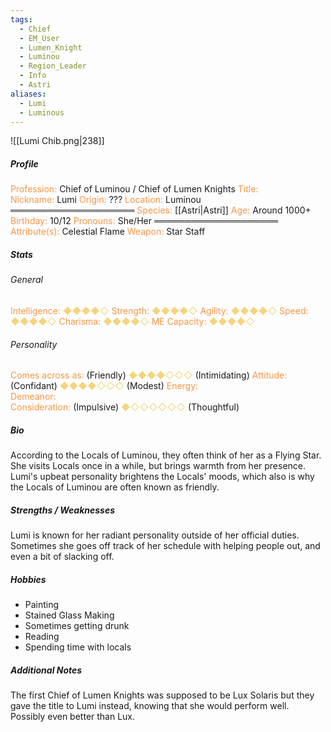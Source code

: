 ```yaml
---
tags:
  - Chief
  - EM_User
  - Lumen_Knight
  - Luminou
  - Region_Leader
  - Info
  - Astri
aliases:
  - Lumi
  - Luminous
---
```


![[Lumi Chib.png|238]]

##### Profile
<font color="#f79646">Profession: </font> Chief of Luminou / Chief of Lumen Knights
<font color="#f79646">Title:</font>  
<font color="#f79646">Nickname:</font>  Lumi
<font color="#f79646">Origin:</font>  ???
<font color="#f79646">Location:</font>  Luminou
════════════════════
<font color="#f79646">Species:</font>  [[Astri|Astri]]
<font color="#f79646">Age:</font>  Around 1000+
<font color="#f79646">Birthday:</font>  10/12
<font color="#f79646">Pronouns:</font>  She/Her
════════════════════
<font color="#f79646">Attribute(s):</font>  Celestial Flame
<font color="#f79646">Weapon:</font>  Star Staff
##### Stats

###### General

<font color="#f79646">Intelligence:</font>  <font color="#f4d47c">◆◆◆◆◇</font>
<font color="#f79646">Strength:</font>  <font color="#f4d47c">◆◆◆◆◇</font>
<font color="#f79646">Agility:</font>  <font color="#f4d47c">◆◆◆◆◇</font>
<font color="#f79646">Speed:</font>  <font color="#f4d47c">◆◆◆◆◇</font>
<font color="#f79646">Charisma:</font>  <font color="#f4d47c">◆◆◆◆◇</font>
<font color="#f79646">ME Capacity:</font>  <font color="#f4d47c">◆◆◆◆◇</font>

###### Personality

<font color="#f79646">Comes across as:</font>  (Friendly)  <font color="#f4d47c">◆◆◆◆◇◇◇</font>  (Intimidating)
<font color="#f79646">Attitude:</font>  (Confidant)  <font color="#f4d47c">◆◆◆◆◇◇◇</font>  (Modest)
<font color="#f79646">Energy:</font>  
<font color="#f79646">Demeanor:</font>  
<font color="#f79646">Consideration:</font>  (Impulsive)  <font color="#f4d47c">◆◇◇◇◇◇◇</font>  (Thoughtful)

##### Bio

According to the Locals of Luminou, they often think of her as a Flying Star. She visits Locals once in a while, but brings warmth from her presence.
Lumi's upbeat personality brightens the Locals' moods, which also is why the Locals of Luminou are often known as friendly.


##### Strengths / Weaknesses

Lumi is known for her radiant personality outside of her official duties.
Sometimes she goes off track of her schedule with helping people out, and even a bit of slacking off.


##### Hobbies

- Painting
- Stained Glass Making
- Sometimes getting drunk
- Reading
- Spending time with locals


##### Additional Notes

The first Chief of Lumen Knights was supposed to be Lux Solaris but they gave the title to Lumi instead, knowing that she would perform well. Possibly even better than Lux.